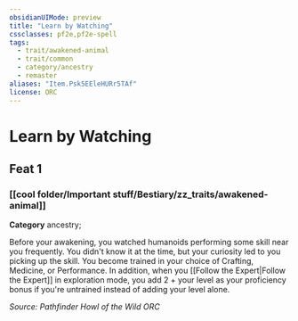 ```yaml
---
obsidianUIMode: preview
title: "Learn by Watching"
cssclasses: pf2e,pf2e-spell
tags:
  - trait/awakened-animal
  - trait/common
  - category/ancestry
  - remaster
aliases: "Item.Psk5EEleHURr5TAf"
license: ORC
---
```

# Learn by Watching
## Feat 1
### [[cool folder/Important stuff/Bestiary/zz_traits/awakened-animal]]

**Category** ancestry; 




Before your awakening, you watched humanoids performing some skill near you frequently. You didn't know it at the time, but your curiosity led to you picking up the skill. You become trained in your choice of Crafting, Medicine, or Performance. In addition, when you [[Follow the Expert|Follow the Expert]] in exploration mode, you add 2 + your level as your proficiency bonus if you're untrained instead of adding your level alone.

*Source: Pathfinder Howl of the Wild*
*ORC*